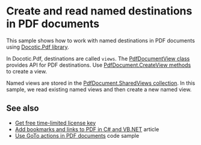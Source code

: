 # Create and read named destinations in PDF documents
This sample shows how to work with named destinations in PDF documents using [Docotic.Pdf library](https://bitmiracle.com/pdf-library/).

In Docotic.Pdf, destinations are called `views`. The [PdfDocumentView class](https://bitmiracle.com/pdf-library/api/pdfdocumentview)
provides API for PDF destinations. Use [PdfDocument.CreateView methods](https://bitmiracle.com/pdf-library/api/pdfdocument-createview)
to create a view.

Named views are stored in the [PdfDocument.SharedViews collection](https://bitmiracle.com/pdf-library/api/pdfdocument-sharedviews).
In this sample, we read existing named views and then create a new named view.

## See also
* [Get free time-limited license key](https://bitmiracle.com/pdf-library/download)
* [Add bookmarks and links to PDF in C# and VB.NET](https://bitmiracle.com/pdf-library/bookmarks-and-links) article
* [Use GoTo actions in PDF documents](/Samples/Actions/GoToAction) code sample